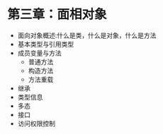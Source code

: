 # 第三章：面相对象

* 面向对象概述:什么是类，什么是对象，什么是方法
* 基本类型与引用类型
* 成员变量与方法
  * 普通方法
  * 构造方法
  * 方法重载
* 继承
* 类型信息
* 多态
* 接口
* 访问权限控制



